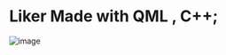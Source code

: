 # Liker Made with QML , C++;
![image](https://github.com/vishal-ahirwar/Liker/assets/73791462/ee36821e-c4a8-42f2-9aa8-0dff51e56e4f)
